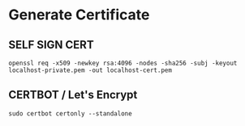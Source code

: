 # Generate Certificate

## SELF SIGN CERT
```
openssl req -x509 -newkey rsa:4096 -nodes -sha256 -subj -keyout localhost-private.pem -out localhost-cert.pem
```

## CERTBOT / Let's Encrypt
```
sudo certbot certonly --standalone
```